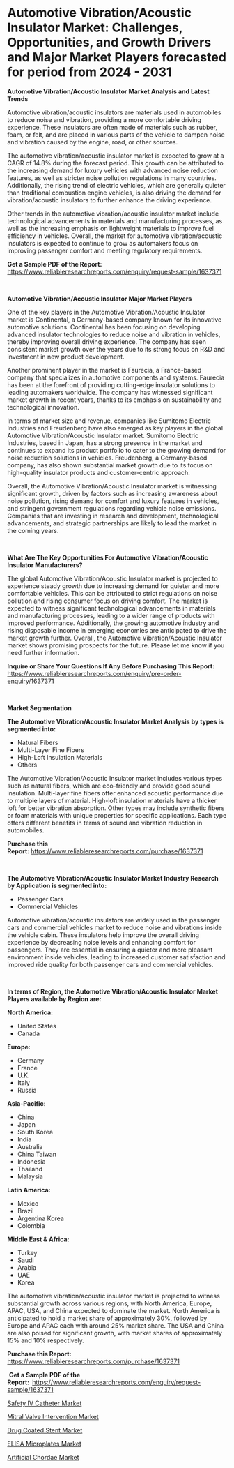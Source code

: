 <p><h1>Automotive Vibration/Acoustic Insulator Market: Challenges, Opportunities, and Growth Drivers and Major Market Players forecasted for period from 2024 - 2031</h1></p><p><strong>Automotive Vibration/Acoustic Insulator Market Analysis and Latest Trends</strong></p>
<p><p>Automotive vibration/acoustic insulators are materials used in automobiles to reduce noise and vibration, providing a more comfortable driving experience. These insulators are often made of materials such as rubber, foam, or felt, and are placed in various parts of the vehicle to dampen noise and vibration caused by the engine, road, or other sources.</p><p>The automotive vibration/acoustic insulator market is expected to grow at a CAGR of 14.8% during the forecast period. This growth can be attributed to the increasing demand for luxury vehicles with advanced noise reduction features, as well as stricter noise pollution regulations in many countries. Additionally, the rising trend of electric vehicles, which are generally quieter than traditional combustion engine vehicles, is also driving the demand for vibration/acoustic insulators to further enhance the driving experience.</p><p>Other trends in the automotive vibration/acoustic insulator market include technological advancements in materials and manufacturing processes, as well as the increasing emphasis on lightweight materials to improve fuel efficiency in vehicles. Overall, the market for automotive vibration/acoustic insulators is expected to continue to grow as automakers focus on improving passenger comfort and meeting regulatory requirements.</p></p>
<p><strong>Get a Sample PDF of the Report:&nbsp;</strong> <a href="https://www.reliableresearchreports.com/enquiry/request-sample/1637371">https://www.reliableresearchreports.com/enquiry/request-sample/1637371</a></p>
<p>&nbsp;</p>
<p><strong>Automotive Vibration/Acoustic Insulator Major Market Players</strong></p>
<p><p>One of the key players in the Automotive Vibration/Acoustic Insulator market is Continental, a Germany-based company known for its innovative automotive solutions. Continental has been focusing on developing advanced insulator technologies to reduce noise and vibration in vehicles, thereby improving overall driving experience. The company has seen consistent market growth over the years due to its strong focus on R&D and investment in new product development.</p><p>Another prominent player in the market is Faurecia, a France-based company that specializes in automotive components and systems. Faurecia has been at the forefront of providing cutting-edge insulator solutions to leading automakers worldwide. The company has witnessed significant market growth in recent years, thanks to its emphasis on sustainability and technological innovation.</p><p>In terms of market size and revenue, companies like Sumitomo Electric Industries and Freudenberg have also emerged as key players in the global Automotive Vibration/Acoustic Insulator market. Sumitomo Electric Industries, based in Japan, has a strong presence in the market and continues to expand its product portfolio to cater to the growing demand for noise reduction solutions in vehicles. Freudenberg, a Germany-based company, has also shown substantial market growth due to its focus on high-quality insulator products and customer-centric approach.</p><p>Overall, the Automotive Vibration/Acoustic Insulator market is witnessing significant growth, driven by factors such as increasing awareness about noise pollution, rising demand for comfort and luxury features in vehicles, and stringent government regulations regarding vehicle noise emissions. Companies that are investing in research and development, technological advancements, and strategic partnerships are likely to lead the market in the coming years.</p></p>
<p>&nbsp;</p>
<p><strong>What Are The Key Opportunities For Automotive Vibration/Acoustic Insulator Manufacturers?</strong></p>
<p><p>The global Automotive Vibration/Acoustic Insulator market is projected to experience steady growth due to increasing demand for quieter and more comfortable vehicles. This can be attributed to strict regulations on noise pollution and rising consumer focus on driving comfort. The market is expected to witness significant technological advancements in materials and manufacturing processes, leading to a wider range of products with improved performance. Additionally, the growing automotive industry and rising disposable income in emerging economies are anticipated to drive the market growth further. Overall, the Automotive Vibration/Acoustic Insulator market shows promising prospects for the future.  Please let me know if you need further information.</p></p>
<p><strong>Inquire or Share Your Questions If Any Before Purchasing This Report:</strong> <a href="https://www.reliableresearchreports.com/enquiry/pre-order-enquiry/1637371">https://www.reliableresearchreports.com/enquiry/pre-order-enquiry/1637371</a></p>
<p>&nbsp;</p>
<p><strong>Market Segmentation</strong></p>
<p><strong>The Automotive Vibration/Acoustic Insulator Market Analysis by types is segmented into:</strong></p>
<p><ul><li>Natural Fibers</li><li>Multi-Layer Fine Fibers</li><li>High-Loft Insulation Materials</li><li>Others</li></ul></p>
<p><p>The Automotive Vibration/Acoustic Insulator market includes various types such as natural fibers, which are eco-friendly and provide good sound insulation. Multi-layer fine fibers offer enhanced acoustic performance due to multiple layers of material. High-loft insulation materials have a thicker loft for better vibration absorption. Other types may include synthetic fibers or foam materials with unique properties for specific applications. Each type offers different benefits in terms of sound and vibration reduction in automobiles.</p></p>
<p><strong>Purchase this Report:&nbsp;</strong><a href="https://www.reliableresearchreports.com/purchase/1637371">https://www.reliableresearchreports.com/purchase/1637371</a></p>
<p>&nbsp;</p>
<p><strong>The Automotive Vibration/Acoustic Insulator Market Industry Research by Application is segmented into:</strong></p>
<p><ul><li>Passenger Cars</li><li>Commercial Vehicles</li></ul></p>
<p><p>Automotive vibration/acoustic insulators are widely used in the passenger cars and commercial vehicles market to reduce noise and vibrations inside the vehicle cabin. These insulators help improve the overall driving experience by decreasing noise levels and enhancing comfort for passengers. They are essential in ensuring a quieter and more pleasant environment inside vehicles, leading to increased customer satisfaction and improved ride quality for both passenger cars and commercial vehicles.</p></p>
<p>&nbsp;</p>
<p><strong>In terms of Region, the Automotive Vibration/Acoustic Insulator Market Players available by Region are:</strong></p>
<p>
    <p> <strong> North America: </strong>
        <ul>
            <li>United States</li>
            <li>Canada</li>
        </ul>
        </p> 
    <p> <strong> Europe: </strong>
        <ul>
            <li>Germany</li>
            <li>France</li>
            <li>U.K.</li>
            <li>Italy</li>
            <li>Russia</li>
        </ul>
        </p> 
    <p> <strong> Asia-Pacific: </strong>
        <ul>
            <li>China</li>
            <li>Japan</li>
            <li>South Korea</li>
            <li>India</li>
            <li>Australia</li>
            <li>China Taiwan</li>
            <li>Indonesia</li>
            <li>Thailand</li>
            <li>Malaysia</li>
        </ul>
        </p> 
    <p> <strong> Latin America: </strong>
        <ul>
            <li>Mexico</li>
            <li>Brazil</li>
            <li>Argentina Korea</li>
            <li>Colombia</li>
        </ul>
        </p> 
    <p> <strong> Middle East & Africa: </strong>
        <ul>
            <li>Turkey</li>
            <li>Saudi</li>
            <li>Arabia</li>
            <li>UAE</li>
            <li>Korea</li>
        </ul>
    </p>
    </p>
<p><p>The automotive vibration/acoustic insulator market is projected to witness substantial growth across various regions, with North America, Europe, APAC, USA, and China expected to dominate the market. North America is anticipated to hold a market share of approximately 30%, followed by Europe and APAC each with around 25% market share. The USA and China are also poised for significant growth, with market shares of approximately 15% and 10% respectively.</p></p>
<p><strong>Purchase this Report: </strong><a href="https://www.reliableresearchreports.com/purchase/1637371">https://www.reliableresearchreports.com/purchase/1637371</a></p>
<p>&nbsp;<strong>Get a Sample PDF of the Report:&nbsp;&nbsp;</strong><a href="https://www.reliableresearchreports.com/enquiry/request-sample/1637371">https://www.reliableresearchreports.com/enquiry/request-sample/1637371</a></p>
<p><strong></strong></p>
<p><p><a href="https://medium.com/p/bfc73bf086ec/edit">Safety IV Catheter Market</a></p><p><a href="https://medium.com/p/ef27c67d7a6b/edit">Mitral Valve Intervention Market</a></p><p><a href="https://medium.com/p/fabcdc41e83d/edit">Drug Coated Stent Market</a></p><p><a href="https://medium.com/p/c6320b3fe102/edit">ELISA Microplates Market</a></p><p><a href="https://medium.com/p/b1f2b3db0096/edit">Artificial Chordae Market</a></p></p>